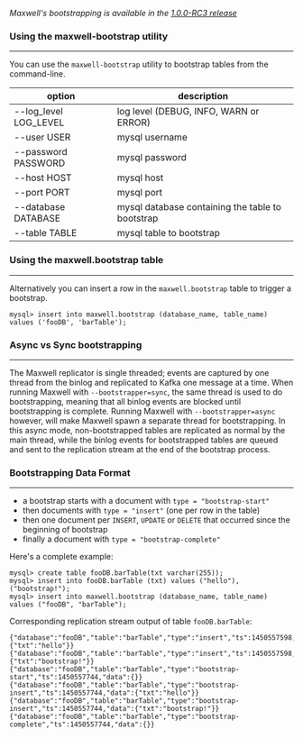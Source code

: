 *Maxwell's bootstrapping is available in the [1.0.0-RC3 release](https://github.com/zendesk/maxwell/releases/tag/v1.0.0-RC3)*

### Using the maxwell-bootstrap utility
***
You can use the `maxwell-bootstrap` utility to bootstrap tables from the command-line.

option                                        | description
--------------------------------------------- | -----------
--log_level LOG_LEVEL                         | log level (DEBUG, INFO, WARN or ERROR)
--user USER                                   | mysql username
--password PASSWORD                           | mysql password
--host HOST                                   | mysql host
--port PORT                                   | mysql port
--database DATABASE                           | mysql database containing the table to bootstrap
--table TABLE                                 | mysql table to bootstrap

### Using the maxwell.bootstrap table
***
Alternatively you can insert a row in the `maxwell.bootstrap` table to trigger a bootstrap.

```
mysql> insert into maxwell.bootstrap (database_name, table_name) values ('fooDB', 'barTable');
```

### Async vs Sync bootstrapping
***
The Maxwell replicator is single threaded; events are captured by one thread from the binlog and replicated to Kafka one message at a time.
When running Maxwell with `--bootstrapper=sync`, the same thread is used to do bootstrapping, meaning that all binlog events are blocked until bootstrapping is complete.
Running Maxwell with `--bootstrapper=async` however, will make Maxwell spawn a separate thread for bootstrapping.
In this async mode, non-bootstrapped tables are replicated as normal by the main thread, while the binlog events for bootstrapped tables are queued and sent to the replication stream at the end of the bootstrap process.

### Bootstrapping Data Format
***

* a bootstrap starts with a document with `type = "bootstrap-start"`
* then documents with `type = "insert"` (one per row in the table)
* then one document per `INSERT`, `UPDATE` or `DELETE` that occurred since the beginning of bootstrap
* finally a document with `type = "bootstrap-complete"`

Here's a complete example:
```
mysql> create table fooDB.barTable(txt varchar(255));
mysql> insert into fooDB.barTable (txt) values ("hello"), ("bootstrap!");
mysql> insert into maxwell.bootstrap (database_name, table_name) values ("fooDB", "barTable");
```
Corresponding replication stream output of table `fooDB.barTable`:
```
{"database":"fooDB","table":"barTable","type":"insert","ts":1450557598,"xid":13,"data":{"txt":"hello"}}
{"database":"fooDB","table":"barTable","type":"insert","ts":1450557598,"xid":13,"data":{"txt":"bootstrap!"}}
{"database":"fooDB","table":"barTable","type":"bootstrap-start","ts":1450557744,"data":{}}
{"database":"fooDB","table":"barTable","type":"bootstrap-insert","ts":1450557744,"data":{"txt":"hello"}}
{"database":"fooDB","table":"barTable","type":"bootstrap-insert","ts":1450557744,"data":{"txt":"bootstrap!"}}
{"database":"fooDB","table":"barTable","type":"bootstrap-complete","ts":1450557744,"data":{}}
```

<script>
  jQuery(document).ready(function () {
    jQuery("table").addClass("table table-condensed table-bordered table-hover");
  });
</script>
